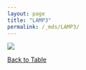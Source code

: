 ```yaml
---
layout: page
title: "LAMP3"
permalink: /_mds/LAMP3/
---
```


![](../../algns0/5HSAA057811_aln_report.png?raw=true)

[Back to Table](../../display)